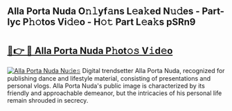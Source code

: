 ## Alla Porta Nuda O𝚗𝚕yf𝚊ns L𝚎a𝚔ed N𝚞𝚍es - Part-Iyc P𝚑𝚘tos Vi𝚍𝚎o - H𝚘𝚝 Part L𝚎a𝚔s pSRn9

# <h2><a href="http://kfanqu1.oniu.top/?m=Alla+Porta+Nuda">🔗👉 🔴 Alla Porta Nuda P𝚑ot𝚘𝚜 V𝚒d𝚎o</a></h2>

[![Alla Porta Nuda Nu𝚍e𝚜](https://i.imgur.com/0qMVB7G.gif)](http://kfanqu1.oniu.top/?m=Alla+Porta+Nuda)
Digital trendsetter Alla Porta Nuda, recognized for publishing dance and lifestyle material, consisting of presentations and personal vlogs. Alla Porta Nuda's public image is characterized by its friendly and approachable demeanor, but the intricacies of his personal life remain shrouded in secrecy.  
